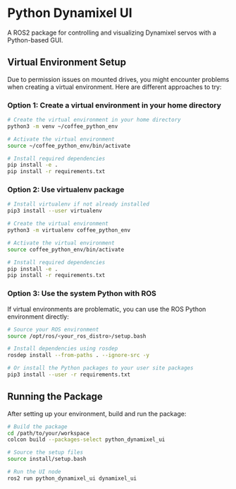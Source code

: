 # Python Dynamixel UI

A ROS2 package for controlling and visualizing Dynamixel servos with a Python-based GUI.

## Virtual Environment Setup

Due to permission issues on mounted drives, you might encounter problems when creating a virtual environment. Here are different approaches to try:

### Option 1: Create a virtual environment in your home directory
```bash
# Create the virtual environment in your home directory
python3 -m venv ~/coffee_python_env

# Activate the virtual environment
source ~/coffee_python_env/bin/activate

# Install required dependencies
pip install -e .
pip install -r requirements.txt
```

### Option 2: Use virtualenv package
```bash
# Install virtualenv if not already installed
pip3 install --user virtualenv

# Create the virtual environment
python3 -m virtualenv coffee_python_env

# Activate the virtual environment
source coffee_python_env/bin/activate

# Install required dependencies
pip install -e .
pip install -r requirements.txt
```

### Option 3: Use the system Python with ROS
If virtual environments are problematic, you can use the ROS Python environment directly:
```bash
# Source your ROS environment
source /opt/ros/<your_ros_distro>/setup.bash

# Install dependencies using rosdep
rosdep install --from-paths . --ignore-src -y

# Or install the Python packages to your user site packages
pip3 install --user -r requirements.txt
```

## Running the Package

After setting up your environment, build and run the package:
```bash
# Build the package
cd /path/to/your/workspace
colcon build --packages-select python_dynamixel_ui

# Source the setup files
source install/setup.bash

# Run the UI node
ros2 run python_dynamixel_ui dynamixel_ui
``` 